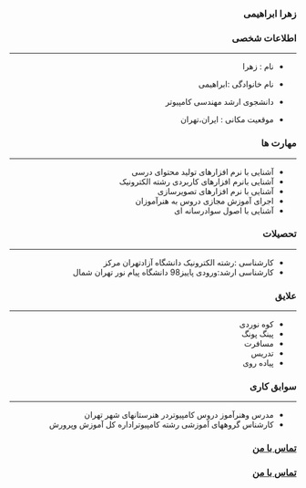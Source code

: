 <style type="text/css">
body{
 direction:rtl;
}
</style>
### زهرا ابراهیمی


### اطلاعات شخصی

---
+ نام : زهرا 
+ نام خانوادگی :ابراهیمی

+ دانشجوی ارشد مهندسی کامپیوتر
+ موقعیت مکانی : ایران،تهران


### مهارت ها

---
+ آشنایی با نرم افزارهای تولید محتوای درسی
+ آشنایی بانرم افزارهای کاربردی رشته الکترونیک
+ آشنایی با نرم افزارهای تصویرسازی
+ اجرای آموزش مجازی دروس به هنرآموزان
+   آشنایی با اصول سوادرسانه ای
### تحصیلات

---

+ کارشناسی :رشته الکترونیک دانشگاه آزادتهران مرکز  
+ کارشناسی ارشد:ورودی پاییز98 دانشگاه پیام نور تهران شمال 

### علایق

---
+ کوه نوردی
+ پینگ پونگ
+ مسافرت
+ تدریس  
+ پیاده روی
### سوابق کاری

---
+ مدرس وهنرآموز دروس کامپیوتردر هنرستانهای شهر تهران 
+  کارشناس گروههای آموزشی رشته کامپیوتراداره کل آموزش وپرورش

### [تماس با من](https://t.me/TeacherEbrahimi)
### [تماس با من](email:ebrahimi.z1354agmail.com)
